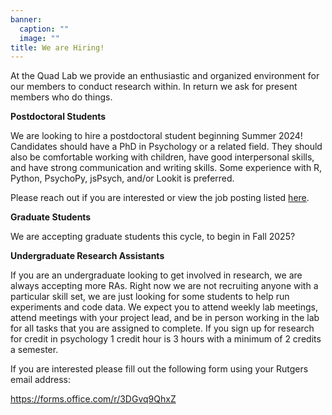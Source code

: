 ```yaml
---
banner:
  caption: ""
  image: ""
title: We are Hiring!
---
```

  At the Quad Lab we provide an enthusiastic and organized environment for our members to conduct research within. In return we ask for present members who do things.
  
  **Postdoctoral Students**
  
  We are looking to hire a postdoctoral student beginning Summer 2024! Candidates should have a PhD in Psychology or a related field. They should also be comfortable working with children, have good interpersonal skills, and have strong communication and writing skills.
Some experience with R, Python, PsychoPy, jsPsych, and/or Lookit is preferred.

  Please reach out if you are interested or view the job posting listed [here](https://jobs.rutgers.edu/postings/215293).
  
  **Graduate Students**
  
  We are accepting graduate students this cycle, to begin in Fall 2025?
  
  **Undergraduate Research Assistants**
  
  If you are an undergraduate looking to get involved in research, we are always accepting more RAs. Right now we are not recruiting anyone with a particular skill set, we are just looking for some students to help run experiments and code data. We expect you to attend weekly lab meetings, attend meetings with your project lead, and be in person working in the lab for all tasks that you are assigned to complete. If you sign up for research for credit in psychology 1 credit hour is 3 hours with a minimum of 2 credits a semester.
  
  If you are interested please fill out the following form using your Rutgers email address:
  
https://forms.office.com/r/3DGvq9QhxZ

